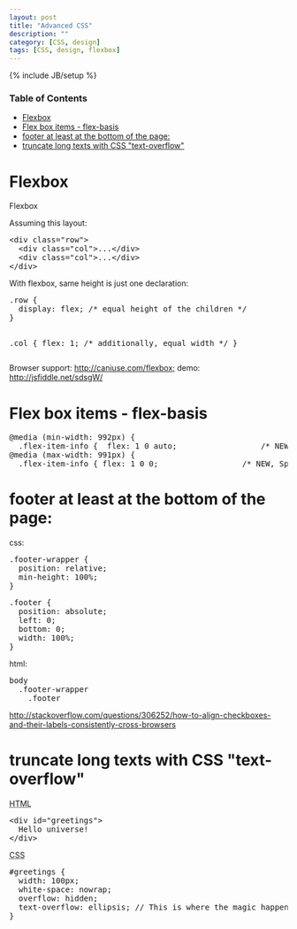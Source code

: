 ```yaml
---
layout: post
title: "Advanced CSS"
description: ""
category: [CSS, design] 
tags: [CSS, design, flexbox]
---
```

{% include JB/setup %}

<!-- TOC START -->
<div id="dw__toc">
<h3 class="toggle">Table of Contents</h3>
<div>

<ul class="toc">
<li class="level1"><div class="li"><a href="#flexbox">Flexbox</a></div></li>
<li class="level1"><div class="li"><a href="#flex_box_items_-_flex-basis">Flex box items - flex-basis</a></div></li>
<li class="level1"><div class="li"><a href="#footer_at_least_at_the_bottom_of_the_page">footer at least at the bottom of the page:</a></div></li>
<li class="level1"><div class="li"><a href="#truncate_long_texts_with_css_text-overflow">truncate long texts with CSS &quot;text-overflow&quot;</a></div></li>
</ul>
</div>
</div>
<!-- TOC END -->

<h1 class="sectionedit1" id="flexbox">Flexbox</h1>
<div class="level1">

<p>
Flexbox
</p>

<p>
Assuming this layout:
</p>
<pre class="code">&lt;div class=&quot;row&quot;&gt;
  &lt;div class=&quot;col&quot;&gt;...&lt;/div&gt;
  &lt;div class=&quot;col&quot;&gt;...&lt;/div&gt;
&lt;/div&gt;</pre>

<p>
With flexbox, same height is just one declaration:
</p>
<pre class="code">.row {
  display: flex; /* equal height of the children */
}

.col {
  flex: 1; /* additionally, equal width */
}</pre>

<p>
Browser support: <a href="http://caniuse.com/flexbox;" class="urlextern" title="http://caniuse.com/flexbox;"  rel="nofollow">http://caniuse.com/flexbox;</a> demo: <a href="http://jsfiddle.net/sdsgW/" class="urlextern" title="http://jsfiddle.net/sdsgW/"  rel="nofollow">http://jsfiddle.net/sdsgW/</a>
</p>

</div>

<h1 class="sectionedit2" id="flex_box_items_-_flex-basis">Flex box items - flex-basis</h1>
<div class="level1">
<pre class="code">@media (min-width: 992px) {
  .flex-item-info {  flex: 1 0 auto;                  /* NEW, Spec - Opera 12.1, Firefox 20+ Chrome 42+ */
@media (max-width: 991px) {
  .flex-item-info { flex: 1 0 0;                  /* NEW, Spec - Opera 12.1, Firefox 20+ Chrome 42+ */</pre>

</div>

<h1 class="sectionedit3" id="footer_at_least_at_the_bottom_of_the_page">footer at least at the bottom of the page:</h1>
<div class="level1">

<p>
css:
</p>
<pre class="code">.footer-wrapper {
  position: relative;
  min-height: 100%;
}</pre>
<pre class="code">.footer {
  position: absolute;
  left: 0;
  bottom: 0;
  width: 100%;
}</pre>

<p>
html:
</p>
<pre class="code">body
  .footer-wrapper
    .footer</pre>

<p>
<a href="http://stackoverflow.com/questions/306252/how-to-align-checkboxes-and-their-labels-consistently-cross-browsers" class="urlextern" title="http://stackoverflow.com/questions/306252/how-to-align-checkboxes-and-their-labels-consistently-cross-browsers"  rel="nofollow">http://stackoverflow.com/questions/306252/how-to-align-checkboxes-and-their-labels-consistently-cross-browsers</a>
</p>

</div>

<h1 class="sectionedit4" id="truncate_long_texts_with_css_text-overflow">truncate long texts with CSS &quot;text-overflow&quot;</h1>
<div class="level1">

<p>
<abbr title="HyperText Markup Language">HTML</abbr>
</p>
<pre class="code">&lt;div id=&quot;greetings&quot;&gt;
  Hello universe!
&lt;/div&gt;</pre>

<p>
<abbr title="Cascading Style Sheets">CSS</abbr>
</p>
<pre class="code">#greetings { 
  width: 100px;
  white-space: nowrap;
  overflow: hidden;
  text-overflow: ellipsis; // This is where the magic happens
}</pre>

</div>
